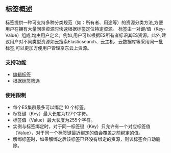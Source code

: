 ## 标签概述
标签提供一种可支持多种分类规范（如：所有者、用途等）的资源分类方法,方便用户在拥有大量同类资源时快速根据标签定位特定资源。
标签由一对键/值（Key-Value）组成,均由用户定义。例如,用户可以根据ES所有者标识其ES资源。此外,建议用户对不同类型资源如云搜索Elasticsearch、云主机、云数据库等采用同一批标签,可以更加方便用户管理京东云上资源。
### 支持功能
* [编辑标签](Edit-Tag.md)
* [根据标签筛选](Filter-by-Tag.md)
### 使用限制
* 每个ES集群最多可以绑定 10 个标签。
* 标签键（Key）最大长度为127个字符。
* 标签值（Value）最大长度为255个字符。
* 实例与标签绑定时，对于同一标签键（Key）只允许有一个对应标签值（Value），对于同一个标签键最近绑定的值会覆盖之前绑定的值。
* 解绑标签时，如果解绑之后该标签已经没有绑定的资源，则该标签会自动删除。

